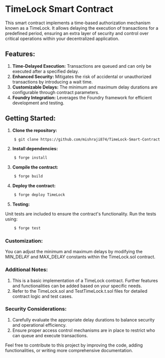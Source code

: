 # TimeLock Smart Contract

This smart contract implements a time-based authorization mechanism known as a TimeLock. It allows delaying the execution of transactions for a predefined period, ensuring an extra layer of security and control over critical operations within your decentralized application.

## Features:

1. **Time-Delayed Execution:** Transactions are queued and can only be executed after a specified delay.
2. **Enhanced Security:** Mitigates the risk of accidental or unauthorized transactions by introducing a wait time.
3. **Customizable Delays:** The minimum and maximum delay durations are configurable through contract parameters.
4. **Foundry Integration:** Leverages the Foundry framework for efficient development and testing.

## Getting Started:

1. **Clone the repository:**
```bash
    $ git clone https://github.com/mishraji874/TimeLock-Smart-Contract.git
```
2. **Install dependencies:**
```bash
    $ forge install
```

3. **Compile the contract:**
```bash
    $ forge build
```

4. **Deploy the contract:**
```bash 
    $ forge deploy TimeLock
```

5. **Testing:**

Unit tests are included to ensure the contract's functionality. Run the tests using:
```bash
    $ forge test
```

### Customization:

You can adjust the minimum and maximum delays by modifying the MIN_DELAY and MAX_DELAY constants within the TimeLock.sol contract.

### Additional Notes:

1. This is a basic implementation of a TimeLock contract. Further features and functionalities can be added based on your specific needs.
2. Refer to the TimeLock.sol and TestTimeLock.t.sol files for detailed contract logic and test cases.

### Security Considerations:

1. Carefully evaluate the appropriate delay durations to balance security and operational efficiency.
2. Ensure proper access control mechanisms are in place to restrict who can queue and execute transactions.

Feel free to contribute to this project by improving the code, adding functionalities, or writing more comprehensive documentation.